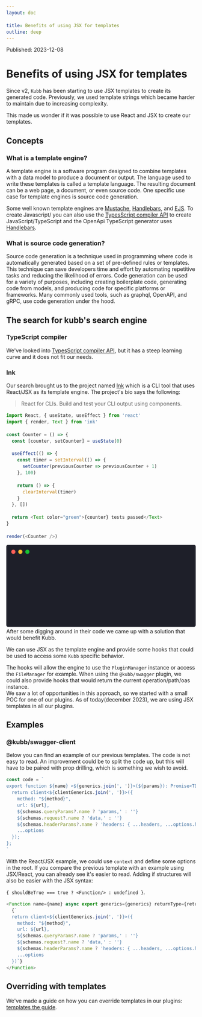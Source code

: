 ```yaml
---
layout: doc

title: Benefits of using JSX for templates
outline: deep
---
```


Published: 2023-12-08

# Benefits of using JSX for templates

Since v2, `Kubb` has been starting to use JSX templates to create its generated code. Previously, we used template strings which became harder to maintain due to increasing complexity.

This made us wonder if it was possible to use React and JSX to create our templates.

## Concepts

### What is a template engine?

A template engine is a software program designed to combine templates with a data model to produce a document or output. The language used to write these templates is called a template language. The resulting document can be a web page, a document, or even source code. One specific use case for template engines is source code generation.

Some well known template engines are [Mustache](https://mustache.github.io/), [Handlebars](https://handlebarsjs.com/), and [EJS](https://ejs.co/). To create Javascript/ you can also use the [TypesScript compiler API](https://github.com/microsoft/TypeScript/wiki/Using-the-Compiler-API) to create JavaScript/TypeScript and the OpenApi TypeScript generator uses [Handlebars](https://handlebarsjs.com/).

### What is source code generation?

Source code generation is a technique used in programming where code is automatically generated based on a set of pre-defined rules or templates. This technique can save developers time and effort by automating repetitive tasks and reducing the likelihood of errors. Code generation can be used for a variety of purposes, including creating boilerplate code, generating code from models, and producing code for specific platforms or frameworks. Many commonly used tools, such as graphql, OpenAPI, and gRPC, use code generation under the hood.

## The search for kubb's search engine

### TypeScript compiler

We've looked into [TypesScript compiler API](https://github.com/microsoft/TypeScript/wiki/Using-the-Compiler-API), but it has a steep learning curve and it does not fit our needs.<br/>

### Ink

Our search brought us to the project named [Ink](https://github.com/vadimdemedes/ink) which is a CLI tool that uses React/JSX as its template engine. The project's bio says the following:

> React for CLIs. Build and test your CLI output using components.

```typescript
import React, { useState, useEffect } from 'react'
import { render, Text } from 'ink'

const Counter = () => {
  const [counter, setCounter] = useState(0)

  useEffect(() => {
    const timer = setInterval(() => {
      setCounter(previousCounter => previousCounter + 1)
    }, 100)

    return () => {
      clearInterval(timer)
    }
  }, [])

  return <Text color="green">{counter} tests passed</Text>
}

render(<Counter />)
```

<img src="https://raw.githubusercontent.com/vadimdemedes/ink/master/media/demo.svg" width="600"/>
<br/>
After some digging around in their code we came up with a solution that would benefit Kubb.

We can use JSX as the template engine and provide some hooks that could be used to access some `Kubb` specific behavior. <br/>

The hooks will allow the engine to use the `PluginManager` instance or access the `FileManager` for example. When using the `@kubb/swagger` plugin, we could also provide hooks that would return the current operation/path/oas instance. <br/>
We saw a lot of opportunities in this approach, so we started with a small POC for one of our plugins. As of today(december 2023), we are using JSX templates in all our plugins.

## Examples

### @kubb/swagger-client

Below you can find an example of our previous templates. The code is not easy to read. An improvement could be to split the code up, but this will have to be paired with prop drilling, which is something we wish to avoid.<br/>

```typescript
const code = `
export function ${name} <${generics.join(', ')}>(${params}): Promise<TData> {
  return client<${clientGenerics.join(', ')}>({
    method: "${method}",
    url: ${url},
    ${schemas.queryParams?.name ? 'params,' : ''}
    ${schemas.request?.name ? 'data,' : ''}
    ${schemas.headerParams?.name ? 'headers: { ...headers, ...options.headers },' : ''}
    ...options
  });
};
`
```

With the React/JSX example, we could use `context` and define some options in the root.
If you compare the previous template with an example using JSX/React, you can already see it's easier to read. Adding if structures will also be easier with the JSX syntax:

`{ shouldBeTrue === true ? <Function/> : undefined }`.

```typescript
<Function name={name} async export generics={generics} returnType={returnType} params={params} JSDoc={JSDoc}>
  {`
  return client<${clientGenerics.join(', ')}>({
    method: "${method}",
    url: ${url},
    ${schemas.queryParams?.name ? 'params,' : ''}
    ${schemas.request?.name ? 'data,' : ''}
    ${schemas.headerParams?.name ? 'headers: { ...headers, ...options.headers },' : ''}
    ...options
  })`}
</Function>
```

## Overriding with templates

We've made a guide on how you can override templates in our plugins: [templates the guide](/guide/tutorial/templates).
